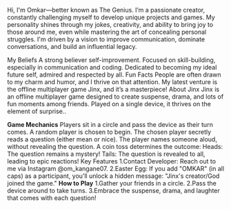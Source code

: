 Hi, I'm Omkar—better known as The Genius. I’m a passionate creator, constantly challenging myself to develop unique projects and games. My personality shines through my jokes, creativity, and ability to bring joy to those around me, even while mastering the art of concealing personal struggles. I'm driven by a vision to improve communication, dominate conversations, and build an influential legacy.

My Beliefs
A strong believer self-improvement.
Focused on skill-building, especially in communication and coding.
Dedicated to becoming my ideal future self, admired and respected by all.
Fun Facts
People are often drawn to my charm and humor, and I thrive on that attention.
My latest venture is the offline multiplayer game Jinx, and it’s a masterpiece!
About Jinx
Jinx is an offline multiplayer game designed to create suspense, drama, and lots of fun moments among friends. Played on a single device, it thrives on the element of surprise..

**Game Mechanics**
Players sit in a circle and pass the device as their turn comes.
A random player is chosen to begin.
The chosen player secretly reads a question (either mean or nice).
The player names someone aloud, without revealing the question.
A coin toss determines the outcome:
Heads: The question remains a mystery!
Tails: The question is revealed to all, leading to epic reactions!
Key Features
1.Contact Developer: Reach out to me via Instagram @om_kangane07.
2.Easter Egg: If you add "OMKAR" (in all caps) as a participant, you’ll unlock a hidden message: "Jinx's creator/God joined the game."
**How to Play**
1.Gather your friends in a circle.
2.Pass the device around to take turns.
3.Embrace the suspense, drama, and laughter that comes with each question!
